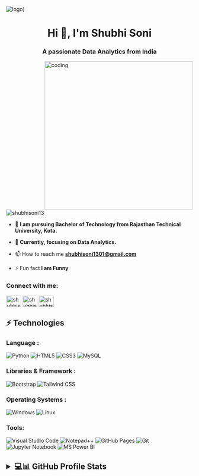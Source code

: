 ![logo](https://www.asmiglobalsoftwares.com/assets/img/Web-development.jpg))

<h1 align="center">Hi 👋, I'm Shubhi Soni</h1>
<h3 align="center">A passionate Data Analytics from India</h3>

<img align = 'right' alt="coding" width="400" src="https://user-images.githubusercontent.com/74038190/221352975-94759904-aa4c-4032-a8ab-b546efb9c478.gif">

<p align="left"> <img src="https://komarev.com/ghpvc/?username=shubhisoni13&label=Profile%20views&color=0e75b6&style=flat" alt="shubhisoni13" /> </p>

- 💬  **I am pursuing Bachelor of Technology from Rajasthan Technical University, Kota.**

- 🌱 **Currently, focusing on Data Analytics.**

- 📫 How to reach me **shubhisoni1301@gmail.com**

- ⚡ Fun fact **I am Funny**

<h3 align="left">Connect with me:</h3>
<p align="left">
<a href="https://www.linkedin.com/in/shubhi-soni13/" target="blank"><img align="center" src="https://raw.githubusercontent.com/rahuldkjain/github-profile-readme-generator/master/src/images/icons/Social/linked-in-alt.svg" alt="shubhisoni" height="30" width="40" /></a>
<a href="https://fb.com/shubhisoni.soni.9" target="blank"><img align="center" src="https://raw.githubusercontent.com/rahuldkjain/github-profile-readme-generator/master/src/images/icons/Social/facebook.svg" alt="shubhisoni" height="30" width="40" /></a>
<a href="https://instagram.com/shubhisoni.13" target="blank"><img align="center" src="https://raw.githubusercontent.com/rahuldkjain/github-profile-readme-generator/master/src/images/icons/Social/instagram.svg" alt="shubhisoni" height="30" width="40" /></a>
</p>


## ⚡ Technologies
### Language :

![Python](https://img.shields.io/badge/JavaScript-323330?style=for-the-badge&logo=javascript&logoColor=F7DF1E)
![HTML5](https://img.shields.io/badge/HTML5-E34F26?style=for-the-badge&logo=html5&logoColor=white)
![CSS3](https://img.shields.io/badge/CSS3-1572B6?style=for-the-badge&logo=css3&logoColor=white)
![MySQL](https://img.shields.io/badge/MySQL-00000F?style=for-the-badge&logo=mysql&logoColor=white)


### Libraries & Framework :

![Bootstrap](https://img.shields.io/badge/Bootstrap-563D7C?style=for-the-badge&logo=bootstrap&logoColor=white)
![Tailwind CSS](https://img.shields.io/badge/Tailwind_CSS-38B2AC?style=for-the-badge&logo=tailwind-css&logoColor=white)


### Operating Systems :

![Windows](https://img.shields.io/badge/Windows-0078D6?style=for-the-badge&logo=windows&logoColor=white)
![Linux](https://img.shields.io/badge/Linux-FCC624?style=for-the-badge&logo=linux&logoColor=black)


### Tools:

![Visual Studio Code](https://img.shields.io/badge/Visual_Studio_Code-0078D4?style=for-the-badge&logo=visual%20studio%20code&logoColor=white)
![Notepad++](https://img.shields.io/badge/Notepad++-90E59A.svg?style=for-the-badge&logo=notepad%2B%2B&logoColor=black)
![GitHub Pages](https://img.shields.io/badge/GitHub%20Pages-%23327FC7.svg?style=for-the-badge&logo=github&logoColor=white)
![Git](https://img.shields.io/badge/GIT-E44C30?style=for-the-badge&logo=git&logoColor=white)
![Jupyter Notebook](https://img.shields.io/badge/GIT-E44C30?style=for-the-badge&logo=git&logoColor=white)
![MS Power BI](https://img.shields.io/badge/GIT-E44C30?style=for-the-badge&logo=git&logoColor=white)


<h2><details><summary> 💻📊 GitHub Profile Stats
  </summary><br/>
<p align="center">
 
 <p>&nbsp;<img align="center" src="https://github-readme-stats.vercel.app/api?username=shubhisoni13&show_icons=true&locale=en" alt="shubhisoni13" /></p>
 
  <img align="left" src="https://github-readme-stats.vercel.app/api/top-langs?username=shubhisoni13&show_icons=true&locale=en&layout=compact" alt="shubhisoni13" />

 </p>
 
</details><br/> 
